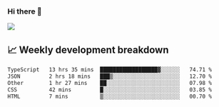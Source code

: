 ### Hi there 👋
<img align="center" src="https://github-readme-stats.vercel.app/api?username=Tumao727&show_icons=true&hide_title=true&theme=dracula" />


## 📈 Weekly development breakdown
<!--START_SECTION:waka-->

```txt
TypeScript   13 hrs 35 mins  ██████████████████▓░░░░░░   74.71 %
JSON         2 hrs 18 mins   ███▒░░░░░░░░░░░░░░░░░░░░░   12.70 %
Other        1 hr 27 mins    ██░░░░░░░░░░░░░░░░░░░░░░░   07.98 %
CSS          42 mins         █░░░░░░░░░░░░░░░░░░░░░░░░   03.85 %
HTML         7 mins          ▒░░░░░░░░░░░░░░░░░░░░░░░░   00.70 %
```

<!--END_SECTION:waka-->